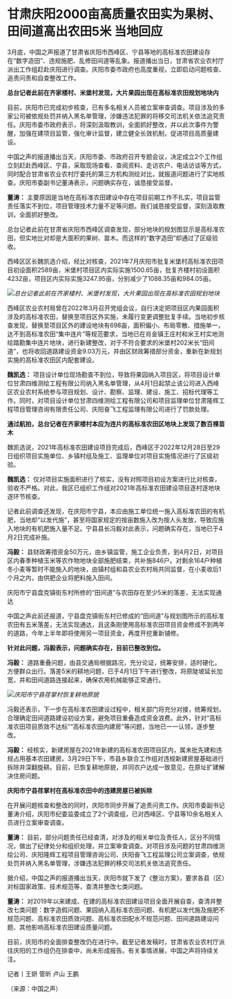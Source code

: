 # 甘肃庆阳2000亩高质量农田实为果树、田间道高出农田5米 当地回应

3月底，中国之声报道了甘肃省庆阳市西峰区、宁县等地的高标准农田建设存在“数字造田”、违规施肥、乱修田间道等乱象。报道播出当日，甘肃省农业农村厅派出工作组赶赴庆阳进行调查。庆阳市委市政府也高度重视，立即启动问题核查、追责问责和自查整改工作。

**总台记者此前在齐家楼村、米堡村发现，大片果园出现在高标准农田规划地块内**

目前，庆阳市已完成初步核查，已有多名相关人员被立案审查调查。项目涉及的多家公司被依规处罚并纳入黑名单管理，涉嫌违法犯罪的将移交司法机关依法追究责任。庆阳市委市政府表示，将深刻汲取教训，全面抓好整改，并以此次事件为警醒，加强在建项目监管，强化审计监督，建立健全长效机制，促进项目高质量建设。

中国之声的报道播出当天，庆阳市委、市政府召开专题会议，决定成立2个工作组立刻赶赴西峰区、宁县，采取现场查看、查阅资料、走访农户、电话访谈等方式，同时配合甘肃省农业农村厅委托的第三方机构测绘对比，就报道问题进行了实地核查。庆阳市委副书记董涛表示，问题确实存在，诚恳接受监督。

**董涛：**
主要原因是当地在高标准农田建设中存在项目前期工作不扎实，项目监管责任落实不到位，项目管理技术力量不足等问题。我们诚恳接受监督，深刻汲取教训，全面抓好整改。

总台记者此前在甘肃省庆阳市西峰区调查发现，部分地块的规划图显示是高标准农田，但实地比对却是大面积的果树、苗木。而这样的“数字造田”却通过了区级验收。

西峰区区长魏凯选介绍，经比对核查，2021年7月庆阳市批复米堡村高标准农田项目初设面积2589亩，米堡村项目区内实际实施1500.65亩，批复齐楼村初设面积4232亩，项目区内实际实施3247.95亩，分别减少了1088.35亩和984.05亩。

![](https://inews.gtimg.com/om_bt/OJDhfRvX0z2p5tjw89yh6zVJwk8y8pp2K-MEvt_Nv2pTcAA/1000)_总台记者此前在齐家楼村、米堡村发现，大片果园出现在高标准农田规划地块_

西峰区农业农村局曾在2022年3月召开党组会议，自行决定把项目区内果园面积涉及的高标准农田，替换至项目区外实施，未履行变更调整批复手续。当地初步核查发现，替换至项目区外的建设地块有698亩，面积偏小、布局零散、措施单一，达不到高标准农田“集中连片”等规范要求，当地已在肖金镇王庄村和米王村实地测绘踏勘集中连片地块，进行新建整改，对于不符合要求的米堡村202米长“田间道”，也将收回道路建设资金9.03万元，并由区财政筹措部分资金，重新在新规划实施的高标准农田区内配套建设。

**魏凯选：**
项目设计单位现场勘查不到位，导致将果园纳入项目区，将项目设计单位甘肃四维测绘工程有限公司纳入黑名单管理，从4月1日起禁止该公司进入西峰区农业农村系统参与项目规划、设计、勘察、监理、建设、施工、招标代理等工作。同时，对项目设计单位甘肃四维测绘工程有限公司和项目监理单位甘肃隆辉工程项目管理咨询有限责任公司、庆阳奋飞工程监理有限公司进行了罚款处理。

**通过航拍，总台记者在齐家楼村本应为连片的高标准农田区地块上发现了数百棵苗木**

魏凯选说，2021年高标准农田建设项目完成后，西峰区于2022年12月28日至29日组织项目实施单位、乡镇村组及施工、监理单位对项目实施情况进行了区级初验。

**魏凯选：**
仅对项目实施面积进行了核实，没有对照项目初设方案进行比对核查，验收不严格。对此，我区已组织工作组对2021年高标准农田建设项目逐村逐地块逐环节核查。

记者此前调查还发现，在庆阳市宁县，本应由施工单位统一施入高标准农田的有机肥，当地却“以发代施”，甚至将国家规定的按亩数施入改为按人头发放，导致应施入地块的有机肥施入量不足。宁县县长冯毅对此表示，问题确实存在，当地已于4月2日完成补施。

**冯毅：**
县财政筹措资金50万元，由乡镇监管，施工企业负责，到4月2日，对项目区内春季种植玉米等农作物地块全部施肥结束，共补施846户。对剩余164户种植冬小麦等暂时不能施入的地块，由镇村组和县农业农村局共同监督，在小麦收后1个月之内，由供肥企业将肥料施入田间。

庆阳市宁县盘克镇街东村所修的“田间道”与农田存在至少5米的落差，无法实现通达

中国之声此前还报道，宁县盘克镇街东村已修成的“田间道”与规划图所示的高标准农田有五米落差，无法实现通达，且这条刚使用高标准农田项目资金修成不到两年的道路，今年上半年即将使用另一项目资金，再度开挖重新铺修。

**针对此问题，冯毅表示，问题确实存在，目前已整改到位。**

**冯毅：**
道路重叠问题，由县交通局根据路况，充分论证，统筹安排，适时硬化，方便群众出行。落差5米的耕地问题，已于4月1日下午进行整改，将原陡坡延长加宽，并和田间道路连接起来，确保农用机械能够正常通行。

![](https://inews.gtimg.com/om_bt/OSawjLoQmCiiJzfwHFc9jyU7O0hUvG-7KWI-1AOz7piSkAA/1000)_庆阳市宁县荏掌村恢复耕地原貌_

冯毅还表示，下一步在高标准农田建设过程中，相关部门将充分对接，统筹规划，合理确定田间道路建设初设方案，避免项目重叠造成资金浪费。此外，针对“高标准农田项目质效不达标”“高标准农田内建房”等问题，当地已一一认领，逐步整改。

**冯毅：**
经核实，新建房屋在2021年新建的高标准农田项目区内，属未批先建和违规占用基本农田建房。3月29日下午，市县乡联合工作组对违规新建房屋基础进行拆除并深翻旋耕。目前，已恢复耕地原貌，并同农户达成一致意见，在原址扩建解决住房问题。

**庆阳市宁县荏掌村在高标准农田中的违建房屋已被拆除**

在开展问题核查和整改的同时，庆阳市同步开展了追责问责工作。庆阳市委副书记董涛介绍，庆阳市纪委监委成立了2个调查组，已对西峰区、宁县等10余名相关人员进行立案审查调查。

**董涛：**
目前，部分问题责任已经查清，对涉及的相关单位及责任人，区分不同情况，做出了纪律处分和组织处理，并立案审查调查。对项目涉及问题的甘肃四维测绘公司、庆阳隆辉工程项目管理咨询公司、庆阳奋飞工程监理公司立案调查，依规处罚并纳入黑名单管理，涉嫌违法犯罪的移交司法机关依法追究责任。

据介绍，中国之声的报道播出当天，庆阳市就下发了《整治方案》，要求各县（区）对标国家政策、技术规范等，查清并整改七类问题。

**董涛：**
对2019年以来建成、在建的高标准农田建设项目全面开展自查，查清并整改七类问题：数字造假问题、果园纳入高标准农田问题、有机肥以发代施及施肥不规范问题、高标准农田质效问题、高标准农田配水不规范问题、田间道路建设问题、其他影响高标准农田建设质量问题。

目前，庆阳市的全面排查整改仍在进行中。截至记者发稿时，甘肃省农业农村厅派往庆阳的工作组仍在排查中，尚未形成报告。有关事情进展，中国之声将持续关注。

记者丨王妍 管昕 卢山 王鹏

（来源：中国之声）

